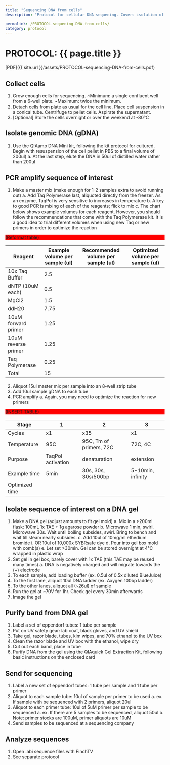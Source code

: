 ```yaml
---
title: "Sequencing DNA from cells"
description: "Protocol for cellular DNA sequening. Covers isolation of genomic DNA, PCR amplification, isolation of the DNA sequence of interest, and purification of the DNA from a gel."

permalink: /PROTOCOL-sequening-DNA-from-cells/
category: protocol
---
```

# PROTOCOL: {{ page.title }}

[PDF]({{ site.url }}/assets/PROTOCOL-sequencing-DNA-from-cells.pdf)

## Collect cells
1.  Grow enough cells for sequencing. ~Minimum: a single confluent well from a 6-well plate. ~Maximum: twice the minimum.
2.  Detach cells from plate as usual for the cell line. Place cell suspension in a conical tube. Centrifuge to pellet cells. Aspirate the supernatant.
3.  [Optional] Store the cells overnight or over the weekend at -80°C

## Isolate genomic DNA (gDNA)
1.  Use the QIAamp DNA Mini kit, following the kit protocol for cultured. Begin with resuspension of the cell pellet in PBS to a final volume of 200ul)
a.  At the last step, elute the DNA in 50ul of distilled water rather than 200ul

## PCR amplify sequence of interest
1.  Make a master mix (make enough for 1-2 samples extra to avoid running out)
a.  Add Taq Polymerase last, aliquoted directly from the freezer. As an enzyme, TaqPol is very sensitive to increases in temperature
b.  A key to good PCR is mixing of each of the reagents; flick to mix
c.  The chart below shows example volumes for each reagent. However, you should follow the recommendations that come with the Taq Polymerase kit. It is a good idea to trial different volumes when using new Taq or new primers in order to optimize the reaction

<p style="background:red">(Reformat table)</p>

Reagent | Example volume per sample (ul) | Recommended volume per sample (ul) | Optimized volume per sample (ul)
----|----|----|----|
10x Taq Buffer | 2.5 | | 
dNTP (10uM each) | 0.5 | | 
MgCl2 | 1.5 | | 
ddH20 | 7.75 | | 
10uM forward primer | 1.25 | | 
10uM reverse primer | 1.25 | | 
Taq Polymerase | 0.25 | | 
Total | 15 | | 


2.  Aliquot 15ul master mix per sample into an 8-well strip tube
3.  Add 10ul sample gDNA to each tube
4.  PCR amplify
a.  Again, you may need to optimize the reaction for new primers

<p style="background:red">(INSERT TABLE)</p>

Stage | 1 | 2 | 3
--|--|--|--
Cycles | x1 | x35 | x1
Temperature | 95C | 95C, Tm of primers, 72C | 72C, 4C
Purpose | TaqPol activation | denaturation | extension | annealing | final annealing, storage stablity 
Example time | 5min | 30s, 30s, 30s/500bp | 5-10min, infinity
Optimized time | | | 

## Isolate sequence of interest on a DNA gel
1.  Make a DNA gel (adjust amounts to fit gel mold)
a.  Mix in a >200ml flask: 100mL 1x TAE + 1g agarose powder
b.  Microwave 1 min, swirl. Microwave 30s. Wait until boiling subsides, swirl. Bring to bench and wait till steam nearly subsides.
c.  Add 10ul of 10mg/ml ethedium bromide
i.  OR 10ul of 10,000x SYBRsafe dye
d.  Pour into gel box mold with comb(s)
e.  Let set >30min. Gel can be stored overnight at 4°C wrapped in plastic wrap
2.  Set gel in gel box, barely cover with 1x TAE (this TAE may be reused many times)
a.  DNA is negatively charged and will migrate towards the (+) electrode
3.  To each sample, add loading buffer (ex. 0.5ul of 0.5x diluted BlueJuice)
4.  To the first lane, aliquot 10ul DNA ladder (ex. Axygen 100bp ladder)
5.  To the other lanes, aliquot all (~26ul) of sample
6.  Run the gel at ~70V for 1hr. Check gel every 30min afterwards
7.  Image the gel

## Purify band from DNA gel
1.  Label a set of eppendorf tubes: 1 tube per sample
2.  Put on UV safety gear: lab coat, black gloves, and UV shield
3.  Take gel, razor blade, tubes, kim wipes, and 70% ethanol to the UV box
4.  Clean the razor blade and UV box with the ethanol, wipe dry
5.  Cut out each band, place in tube
6.  Purify DNA from the gel using the QIAquick Gel Extraction Kit, following basic instructions on the enclosed card

## Send for sequencing
1.  Label a new set of eppendorf tubes: 1 tube per sample and 1 tube per primer
2.  Aliquot to each sample tube: 10ul of sample per primer to be used
a.  ex. If sample with be sequenced with 2 primers, aliquot 20ul 
3.  Aliquot to each primer tube: 10ul of 5uM primer per sample to be sequenced
a.  ex. If there are 5 samples to be sequenced, aliquot 50ul
b.  Note: primer stocks are 100uM, primer aliquots are 10uM
4.  Send samples to be sequenced at a sequencing company

## Analyze sequences
1.  Open .abi sequence files with FinchTV
2.  See separate protocol
